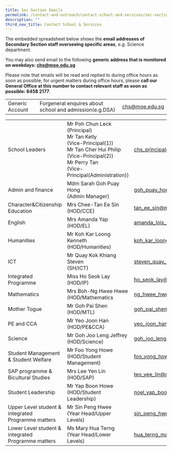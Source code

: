 ```yaml
---
title: Sec Section Emails
permalink: /contact-and-outreach/contact-school-and-services/sec-section-emails/
description: ""
third_nav_title: Contact School & Services
---
```

The embedded spreadsheet below shows the **email addresses of Secondary Section staff overseeing specific areas**, e.g. Science department.

You may also send email to the following **generic address that is monitored on weekdays: [chs@moe.edu.sg](mailto:chs@moe.edu.sg)**

Please note that emails will be read and replied to during office hours as soon as possible; for urgent matters during office hours, please **call our General Office at this number to contact relevant staff as soon as possible: 6458 2177**.

|  	|  	|  	|
|---	|---	|--- |
|Generic Account|Forgeneral enquires about school and admission(e.g.DSA)|chs@moe.edu.sg|

|  	|  	|  	|
|---	|---	|---	|
|School Leaders| Mr Poh Chun Leck<br>  (Principal)<br> Mr Tan Kelly<br>  (Vice-Principal(1))<br> Mr Tan Cher Hui Philip<br>  (Vice-Principal(2)) <br>Mr Perry Tan<br>  (Vice-Principal(Administration)) 	| chs_principal@moe.edu.sg 	|
|Admin and finance|Mdm Sarah Goh Puay Hong<br>(Admin Manager)|goh_puay_hong@schools.gov.sg|
|Character&Citizenship Education|Mrs Chee-Tan Ee Sin<br>(HOD/CCE)|tan_ee_sin@moe.edu.sg|
|English|Mrs Amanda Yap<br>(HOD/EL)|amanda_lois_oei@moe.edu.sg|
|Humanities|Mr Koh Kar Loong Kenneth<br>(HOD/Humanities)|koh_kar_loong_kenneth@moe.edu.sg|
|ICT|Mr Quay Kok Khiang Steven<br>(SH/ICT)|steven_quay_kok_khiang@moe.edu.sg|
|Integrated Programme|Miss Ho Seok Lay<br>(HOD/IP)|ho_seok_lay@moe.edu.sg|
|Mathematics|Mrs Boh-Ng Hwee Hwee<br>(HOD/Mathematics|ng_hwee_hwee@moe.edu.sg|
|Mother Togue|Mr Goh Pai Shen<br>(HOD/MTL)|goh_pai_shen@moe.edu.sg|
|PE and CCA|Mr Yeo Joon Han<br>(HOD/PE&CCA)|yeo_joon_han@moe.edu.sg|
|Science|Mr Goh Joo Leng Jeffrey<br>(HOD/Science)|goh_joo_leng_jeffrey@moe.edu.sg
|Student Management & Student Welfare|Mr Foo Yong Howe<br>(HOD/Student Management)|foo_yong_howe@moe.edu.sg|
|SAP programme & Bicultural Studies|Mrs Lee Yen Lin<br>(HOD/SAP)|teo_yee_lin@moe.edu.sg|
|Student Leadership|Mr Yap Boon Howe<br>(HOD/Student Leadership)|noel_yap_boon_howe@moe.edu.sg|
|Upper Level student & integrated Programme matters|Mr Sin Peng Hwee<br>(Year Head/Upper Levels)|sin_peng_hwee@moe.edu.sg|
|Lower Level student & integrated Programme matters|Ms Mary Hua Terng<br>(Year Head/Lower Levels)|hua_terng_mary@moe.edu.sg|
